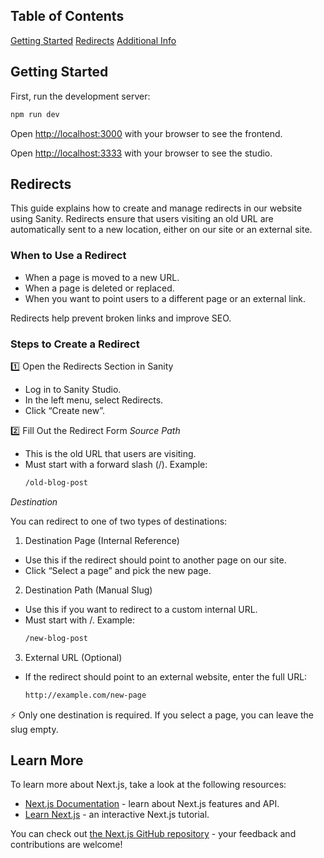 ## Table of Contents

[Getting Started](#getting-started)
[Redirects](#redirects)
[Additional Info](#learn-more)

## Getting Started

First, run the development server:

```bash
npm run dev
```

Open [http://localhost:3000](http://localhost:3000) with your browser to see the frontend.

Open [http://localhost:3333](http://localhost:3333) with your browser to see the studio.

## Redirects

This guide explains how to create and manage redirects in our website using Sanity. Redirects ensure that users visiting an old URL are automatically sent to a new location, either on our site or an external site.

### When to Use a Redirect

- When a page is moved to a new URL.
- When a page is deleted or replaced.
- When you want to point users to a different page or an external link.

Redirects help prevent broken links and improve SEO.

### Steps to Create a Redirect

1️⃣ Open the Redirects Section in Sanity

- Log in to Sanity Studio.
- In the left menu, select Redirects.
- Click “Create new”.

2️⃣ Fill Out the Redirect Form
_Source Path_

- This is the old URL that users are visiting.
- Must start with a forward slash (/).
  Example:
  ```bash
  /old-blog-post
  ```

_Destination_

You can redirect to one of two types of destinations:

1. Destination Page (Internal Reference)

- Use this if the redirect should point to another page on our site.
- Click “Select a page” and pick the new page.

2. Destination Path (Manual Slug)

- Use this if you want to redirect to a custom internal URL.
- Must start with /.
  Example:
  ```bash
  /new-blog-post
  ```

3. External URL (Optional)

- If the redirect should point to an external website, enter the full URL:
  ```bash
  http://example.com/new-page
  ```

⚡ Only one destination is required. If you select a page, you can leave the slug empty.

## Learn More

To learn more about Next.js, take a look at the following resources:

- [Next.js Documentation](https://nextjs.org/docs) - learn about Next.js features and API.
- [Learn Next.js](https://nextjs.org/learn) - an interactive Next.js tutorial.

You can check out [the Next.js GitHub repository](https://github.com/vercel/next.js) - your feedback and contributions are welcome!
